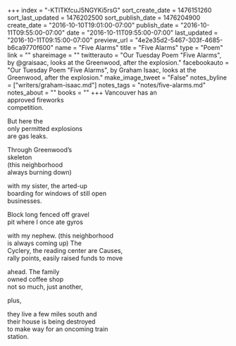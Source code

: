 +++
index = "-KTlTKfcuJ5NGYKi5rsG"
sort_create_date = 1476151260
sort_last_updated = 1476202500
sort_publish_date = 1476204900
create_date = "2016-10-10T19:01:00-07:00"
publish_date = "2016-10-11T09:55:00-07:00"
date = "2016-10-11T09:55:00-07:00"
last_updated = "2016-10-11T09:15:00-07:00"
preview_url = "4e2e35d2-5467-303f-4685-b6ca9770f600"
name = "Five Alarms"
title = "Five Alarms"
type = "Poem"
link = ""
shareimage = ""
twitterauto = "Our Tuesday Poem \"Five Alarms\", by @graisaac, looks at the Greenwood, after the explosion."
facebookauto = "Our Tuesday Poem \"Five Alarms\", by Graham Isaac, looks at the Greenwood, after the explosion."
make_image_tweet = "False"
notes_byline = ["writers/graham-isaac.md"]
notes_tags = "notes/five-alarms.md"
notes_about = ""
books = ""
+++
Vancouver has an<br>
approved fireworks<br>
competition.

But here the<br>
only permitted explosions<br>
are gas leaks.

Through Greenwood’s<br>
skeleton<br>
(this neighborhood<br>
always burning down) 

with my sister, the arted-up<br>
boarding for windows of still open<br>
businesses.

Block long fenced off gravel<br>
pit where I once ate gyros

with my nephew. (this neighborhood<br>
is always coming up) The<br>
Cyclery, the reading center are Causes,<br>
rally points, easily raised funds to move

ahead. The family<br>
owned coffee shop<br>
not so much, just another, 

plus,

they live a few miles south and<br>
their house is being destroyed<br>
to make way for an oncoming train<br>
station.